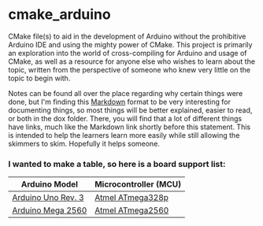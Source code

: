 # cmake_arduino

CMake file(s) to aid in the development of Arduino without the prohibitive
Arduino IDE and using the mighty power of CMake. This project is primarily an
exploration into the world of cross-compiling for Arduino and usage of CMake, as
well as a resource for anyone else who wishes to learn about the topic, written
from the perspective of someone who knew very little on the topic to begin with.

Notes can be found all over the place regarding why certain things were done,
but I'm finding this [Markdown](https://help.github.com/articles/markdown-basics/)
format to be very interesting for documenting things, so most things will be
better explained, easier to read, or both in the dox folder. There, you will
find that a lot of different things have links, much like the Markdown link
shortly before this statement. This is intended to help the learners learn more
easily while still allowing the skimmers to skim. Hopefully it helps someone.

### I wanted to make a table, so here is a board support list:

Arduino Model | Microcontroller (MCU)
--- | ---
[Arduino Uno Rev. 3](https://www.arduino.cc/en/Main/ArduinoBoardUno) | [Atmel ATmega328p](http://www.atmel.com/devices/ATMEGA328P.aspx)
[Arduino Mega 2560](https://www.arduino.cc/en/Main/ArduinoBoardMega2560)  | [Atmel ATmega2560](http://www.atmel.com/devices/ATMEGA2560P.aspx)
